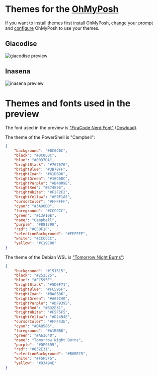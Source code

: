 # Themes for the [OhMyPosh](https://ohmyposh.dev/)

If you want to install themes first [install](https://ohmyposh.dev/docs/) OhMyPosh, [change your prompt](https://ohmyposh.dev/docs/installation/prompt) and [configure](https://ohmyposh.dev/docs/installation/customize) OhMyPosh to use your themes.

## Giacodise
![giacodise preview](https://user-images.githubusercontent.com/95462776/197169153-db04b280-fc5d-40ec-85e7-2b8ca46da446.gif)

## Inasena
![inasena preview](https://user-images.githubusercontent.com/95462776/197169484-150573f0-cd34-4067-8eb1-96ec363940ad.gif)

# Themes and fonts used in the preview
The font used in the preview is ["FiraCode Nerd Font"](https://www.programmingfonts.org/#firacode) ([Dowload](https://github.com/ryanoasis/nerd-fonts/releases/download/v2.2.2/FiraCode.zip)).

The theme of the PowerShell is "Campbell":
```JSON
{
    "background": "#0C0C0C",
    "black": "#0C0C0C",
    "blue": "#0037DA",
    "brightBlack": "#767676",
    "brightBlue": "#3B78FF",
    "brightCyan": "#61D6D6",
    "brightGreen": "#16C60C",
    "brightPurple": "#B4009E",
    "brightRed": "#E74856",
    "brightWhite": "#F2F2F2",
    "brightYellow": "#F9F1A5",
    "cursorColor": "#FFFFFF",
    "cyan": "#3A96DD",
    "foreground": "#CCCCCC",
    "green": "#13A10E",
    "name": "Campbell",
    "purple": "#881798",
    "red": "#C50F1F",
    "selectionBackground": "#FFFFFF",
    "white": "#CCCCCC",
    "yellow": "#C19C00"
}
```

The theme of the Debian WSL is ["Tomorrow Night Burns"](https://windowsterminalthemes.dev/?theme=Tomorrow%20Night%20Burns):
```JSON
{
    "background": "#151515",
    "black": "#252525",
    "blue": "#FC595F",
    "brightBlack": "#5D6F71",
    "brightBlue": "#FC595F",
    "brightCyan": "#BA8586",
    "brightGreen": "#A63C40",
    "brightPurple": "#DF9395",
    "brightRed": "#832E31",
    "brightWhite": "#F5F5F5",
    "brightYellow": "#D2494E",
    "cursorColor": "#FF443E",
    "cyan": "#BA8586",
    "foreground": "#A1B0B8",
    "green": "#A63C40",
    "name": "Tomorrow Night Burns",
    "purple": "#DF9395",
    "red": "#832E31",
    "selectionBackground": "#B0BEC5",
    "white": "#F5F5F5",
    "yellow": "#D3494E"
}
```
